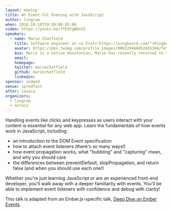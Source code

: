 ```yaml
---
layout: meetup
title: An Event-ful Evening with JavaScript
author: lingram
when: 2018-10-16T19:30:00-05:00
video: https://youtu.be/7fEVFgWGnCE
speakers:
  - name: Marie Chatfield
    title: Software engineer at <a href="https://pingboard.com/">Pingboard</a>
    avatar: https://pbs.twimg.com/profile_images/900229466852655104/TeYmhngm_400x400.jpg
    bio: Marie is a native Houstonian, Marie has recently returned to the homeland after a three-year stint in San Francisco, where she consistently got into arguments by insisting that tacos are superior in every way to burritos. Marie is passionate about creating inclusive spaces, building empathetic and elegant software, learning new things, and turning herself into emojis and cardboard cutouts.
    email:
    homepage:
    twitter: mariechatfield
    github: mariechatfield
    linkedin:
sponsor: indeed
venue: spredfast
after: lavaca
organizers:
  - lingram
  - astacy
---
```


Handling events like clicks and keypresses as users interact with your content is essential for any web app. Learn the fundamentals of how events work in JavaScript, including:

* an introduction to the DOM Event specification
* how to attach event listeners (there's so many ways!)
* how event propagation works, what "bubbling" and "capturing" mean, and why you should care
* the differences between preventDefault, stopPropagation, and return false (and when you should use each one!)

Whether you're just learning JavaScript or are an experienced front-end developer, you'll walk away with a deeper familiarity with events. You'll be able to implement event listeners with confidence and debug with clarity!

This talk is adapted from an Ember.js-specific talk, [Deep Dive on Ember Events](http://mariechatfield.com/talks/#deep-dive-on-ember-events).
